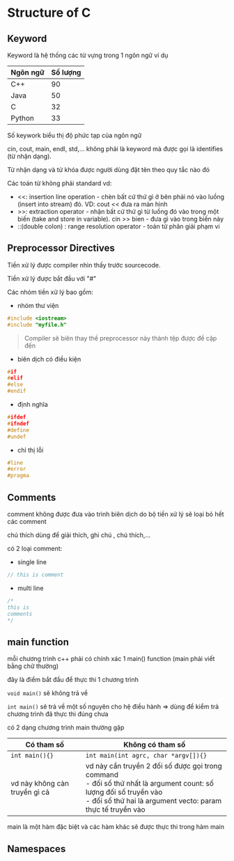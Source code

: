 



# Structure of C

## Keyword

Keyword là hệ thống các từ vựng trong 1 ngôn ngữ ví dụ

| Ngôn ngữ | Số lượng |
|----------|----------|
| C++      | 90       |
| Java     | 50       |
| C        | 32       |
| Python   | 33       |

Số keywork biểu thị độ phức tạp của ngôn ngữ

cin, cout, main, endl, std,... không phải là keyword mà được gọi là identifies (từ nhận dạng).

Từ nhận dạng và từ khóa được người dùng đặt tên theo quy tắc nào đó

Các toán từ không phải standard vd:

- <<: insertion line operation - chèn bất cứ thứ gì ở bên phải nó vào luồng (insert into stream) đó.
  VD: cout << đưa ra màn hình
- \>>: extraction operator - nhận bất cứ thứ gì từ luồng đó vào trong một biến (take and store in
  variable). cin >> bien - đưa gì vào trong biến này
- ::(double colon) : range resolution operator - toán từ phân giải phạm vi

## Preprocessor Directives

Tiền xử lý được compiler nhìn thấy trước sourcecode.

Tiền xử lý được bắt đầu với "#"

Các nhóm tiền xử lý bao gồm:

- nhóm thư viện

```cpp 
#include <iostream>
#include "myfile.h"
```

> Compiler sẽ biên thay thế preprocessor này thành tệp được đề cập đến

- biên dịch có điều kiện

```cpp
#if
#elif
#else
#endif
```

>

- định nghĩa

```cpp
#ifdef
#ifndef
#define
#undef
```

>

- chỉ thị lỗi

```cpp
#line
#error
#pragma
```

>

## Comments

comment không được đưa vào trình biên dịch do bộ tiền xử lý sẽ loại bỏ hết các comment

chú thích dùng để giải thích, ghi chú , chú thích,...

có 2 loại comment:

- single line

```cpp
// this is comment
```

- multi line

```cpp
/* 
this is 
comments
*/
```

## main function

mỗi chương trình c++ phải có chính xác 1 main() function (main phải viết bằng chữ thường)

đây là điểm bắt đầu để thực thi 1 chương trình

`void main()` sẽ không trả về

`int main()` sẽ trả về một số nguyên cho hệ điều hành => dùng để kiểm trả chương trình đã thực thi đúng chưa

có 2 dạng chương trình main thường gặp

| Có tham số                    | Không có tham số                                                                                                                                                                         |
|-------------------------------|------------------------------------------------------------------------------------------------------------------------------------------------------------------------------------------|
| `int main(){}`                | `int main(int agrc, char *argv[]){}`                                                                                                                                                     |
| vd này không càn truyền gì cả | vd này cần truyền 2 đối số được gọi trong command<br/> - đối số thứ nhất là argument count: số lượng đối số truyền vào<br/> - đối số thứ hai là argument vecto: param thực tế truyền vào |

main là một hàm đặc biệt và các hàm khác sẽ được thực thi trong hàm main

## Namespaces
